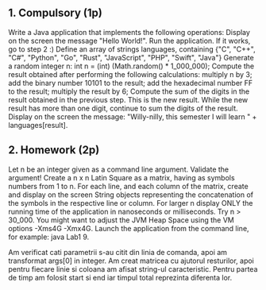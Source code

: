 ## 1. Compulsory (1p)
   Write a Java application that implements the following operations:
   Display on the screen the message "Hello World!". Run the application. If it works, go to step 2 :)
   Define an array of strings languages, containing {"C", "C++", "C#", "Python", "Go", "Rust", "JavaScript", "PHP", "Swift", "Java"}
   Generate a random integer n: int n = (int) (Math.random() * 1_000_000);
   Compute the result obtained after performing the following calculations:
   multiply n by 3;
   add the binary number 10101 to the result;
   add the hexadecimal number FF to the result;
   multiply the result by 6;
   Compute the sum of the digits in the result obtained in the previous step. This is the new result. While the new result has more than one digit, continue to sum the digits of the result.
   Display on the screen the message: "Willy-nilly, this semester I will learn " + languages[result].
## 2. Homework (2p)

Let n be an integer given as a command line argument. Validate the argument!
Create a n x n Latin Square as a matrix, having as symbols numbers from 1 to n.
For each line, and each column of the matrix, create and display on the screen String objects representing the concatenation of the symbols in the respective line or column.
For larger n display ONLY the running time of the application in nanoseconds or milliseconds. Try n > 30_000. You might want to adjust the JVM Heap Space using the VM options -Xms4G -Xmx4G.
Launch the application from the command line, for example: java Lab1 9.

 Am verificat cati parametrii s-au citit din linia de comanda, apoi am transformat args[0] in integer. Am creat matricea cu ajutorul resturilor, apoi pentru fiecare linie si coloana am afisat string-ul caracteristic. Pentru partea de timp am folosit start si end iar timpul total reprezinta diferenta lor.